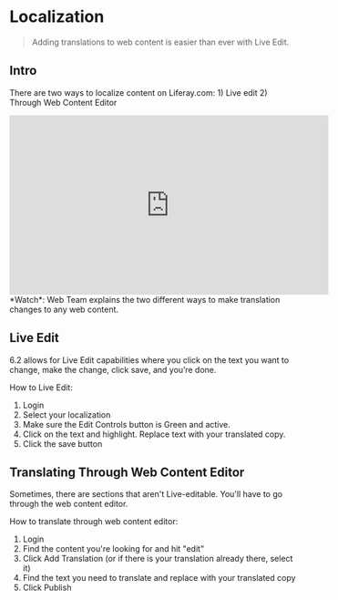 # Localization
> Adding translations to web content is easier than ever with Live Edit.

## Intro
There are two ways to localize content on Liferay.com: 1) Live edit 2) Through Web Content Editor

<iframe width="560" height="315" src="https://www.youtube.com/embed/Lnpeg95ahp4" frameborder="0" allowfullscreen></iframe>
*Watch*: Web Team explains the two different ways to make translation changes to any web content.

## Live Edit
6.2 allows for Live Edit capabilities where you click on the text you want to change, make the change, click save, and you’re done. 

How to Live Edit:

1. Login
2. Select your localization
3. Make sure the Edit Controls button is Green and active.
4. Click on the text and highlight. Replace text with your translated copy.
5. Click the save button

## Translating Through Web Content Editor
Sometimes, there are sections that aren't Live-editable. You'll have to go through the web content editor.

How to translate through web content editor:

1. Login
2. Find the content you're looking for and hit "edit"
3. Click Add Translation (or if there is your translation already there, select it)
4. Find the text you need to translate and replace with your translated copy
5. Click Publish


